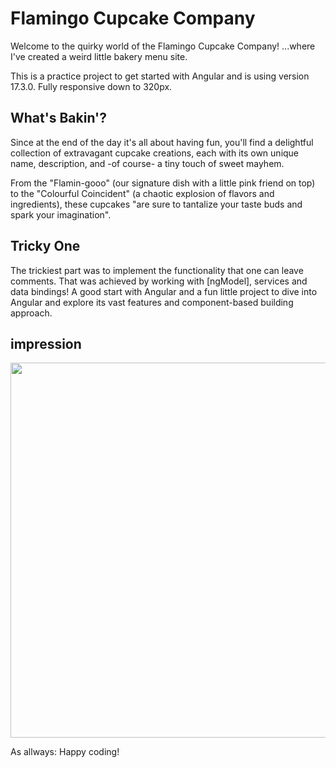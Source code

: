 # Flamingo Cupcake Company

Welcome to the quirky world of the Flamingo Cupcake Company!
...where I've created a weird little bakery menu site.

This is a practice project to get started with Angular and is using version 17.3.0.
Fully responsive down to 320px.

## What's Bakin'?

Since at the end of the day it's all about having fun, you'll find a delightful collection of extravagant cupcake creations, each with its own unique name, description, and -of course- a tiny touch of sweet mayhem.

From the "Flamin-gooo" (our signature dish with a little pink friend on top) to the "Colourful Coincident" (a chaotic explosion of flavors and ingredients), these cupcakes "are sure to tantalize your taste buds and spark your imagination".

## Tricky One

The trickiest part was to implement the functionality that one can leave comments. That was achieved by working with [ngModel], services and data bindings!
A good start with Angular and a fun little project to dive into Angular and explore its vast features and component-based building approach.

## impression

<img src="assets/img/screenshot-fcc.png"  width="600">

As allways: Happy coding!
